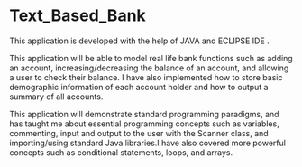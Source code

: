 # Text_Based_Bank
This application is developed with the help of JAVA and ECLIPSE IDE .

This application will be able to model real life bank functions such as adding an account, increasing/decreasing the balance of an account, and allowing a user to check their balance. I have also implemented how to store basic demographic information of each account holder and how to output a summary of all accounts. 


This application will demonstrate standard programming paradigms, and has taught me about essential programming concepts such as variables, commenting, input and output to the user with the Scanner class, and importing/using standard Java libraries.I have also covered more powerful concepts such as conditional statements, loops, and arrays. 
